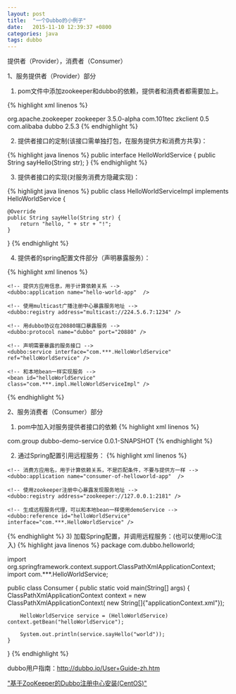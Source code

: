 ```yaml
---
layout: post
title:  "一个Dubbo的小例子"
date:   2015-11-10 12:39:37 +0800
categories: java
tags: dubbo
---
```


提供者（Provider），消费者（Consumer）

1、服务提供者（Provider）部分

1) pom文件中添加zookeeper和dubbo的依赖，提供者和消费者都需要加上。

{% highlight xml linenos %}
<!-- Zookeeper -->
<dependency>
    <groupId>org.apache.zookeeper</groupId>
    <artifactId>zookeeper</artifactId>
    <version>3.5.0-alpha</version>
</dependency>

<dependency>
    <groupId>com.101tec</groupId>
    <artifactId>zkclient</artifactId>
    <version>0.5</version>
</dependency>

<!-- Dubbo -->
<dependency>
    <groupId>com.alibaba</groupId>
    <artifactId>dubbo</artifactId>
    <version>2.5.3</version>
</dependency>
{% endhighlight %}

2) 提供者接口的定制(该接口需单独打包，在服务提供方和消费方共享)：

{% highlight java linenos %}
public interface HelloWorldService {
    public String sayHello(String str);
}
{% endhighlight %}

3) 提供者接口的实现(对服务消费方隐藏实现)：

{% highlight java linenos %}
public class HelloWorldServiceImpl implements HelloWorldService {

    @Override
    public String sayHello(String str) {
        return "hello, " + str + "!";
    }

}
{% endhighlight %}

4) 提供者的spring配置文件部分（声明暴露服务）：

{% highlight xml linenos %}

<?xml version="1.0" encoding="UTF-8"?>
<beans xmlns="http://www.springframework.org/schema/beans"
    xmlns:xsi="http://www.w3.org/2001/XMLSchema-instance"
    xmlns:dubbo="http://code.alibabatech.com/schema/dubbo"
    xsi:schemaLocation="http://www.springframework.org/schema/beans        http://www.springframework.org/schema/beans/spring-beans.xsd        http://code.alibabatech.com/schema/dubbo        http://code.alibabatech.com/schema/dubbo/dubbo.xsd">
 
    <!-- 提供方应用信息，用于计算依赖关系 -->
    <dubbo:application name="hello-world-app"  />
 
    <!-- 使用multicast广播注册中心暴露服务地址 -->
    <dubbo:registry address="multicast://224.5.6.7:1234" />
 
    <!-- 用dubbo协议在20880端口暴露服务 -->
    <dubbo:protocol name="dubbo" port="20880" />
 
    <!-- 声明需要暴露的服务接口 -->
    <dubbo:service interface="com.***.HelloWorldService" ref="helloWorldService" />
 
    <!-- 和本地bean一样实现服务 -->
    <bean id="helloWorldService" class="com.***.impl.HelloWorldServiceImpl" />
 
</beans>
{% endhighlight %}

2、服务消费者（Consumer）部分

1) pom中加入对服务提供者接口的依赖
{% highlight xml linenos %}
<dependency>
    <groupId>com.group</groupId>
    <artifactId>dubbo-demo-service</artifactId>
    <version>0.0.1-SNAPSHOT</version>
</dependency>
{% endhighlight %}

2) 通过Spring配置引用远程服务：
{% highlight xml linenos %}
<?xml version="1.0" encoding="UTF-8"?>
<beans xmlns="http://www.springframework.org/schema/beans"
    xmlns:xsi="http://www.w3.org/2001/XMLSchema-instance"
    xmlns:dubbo="http://code.alibabatech.com/schema/dubbo"
    xsi:schemaLocation="http://www.springframework.org/schema/beans        http://www.springframework.org/schema/beans/spring-beans.xsd        http://code.alibabatech.com/schema/dubbo        http://code.alibabatech.com/schema/dubbo/dubbo.xsd">
 
    <!-- 消费方应用名，用于计算依赖关系，不是匹配条件，不要与提供方一样 -->
    <dubbo:application name="consumer-of-helloworld-app"  />
 
    <!-- 使用zookeeper注册中心暴露发现服务地址 -->
    <dubbo:registry address="zookeeper://127.0.0.1:2181" />
 
    <!-- 生成远程服务代理，可以和本地bean一样使用demoService -->
    <dubbo:reference id="helloWorldService" interface="com.***.HelloWorldService" />
 
</beans>
{% endhighlight %}
3) 加载Spring配置，并调用远程服务：(也可以使用IoC注入)
{% highlight java linenos %}
package com.dubbo.helloworld;

import org.springframework.context.support.ClassPathXmlApplicationContext;
import com.***.HelloWorldService;

public class Consumer {
    public static void main(String[] args) {
        ClassPathXmlApplicationContext context = new ClassPathXmlApplicationContext(
                new String[]{"applicationContext.xml"});

        HelloWorldService service = (HelloWorldService) context.getBean("helloWorldService");

        System.out.println(service.sayHello("world"));
    }
}
{% endhighlight %}

dubbo用户指南：http://dubbo.io/User+Guide-zh.htm

["基于ZooKeeper的Dubbo注册中心安装(CentOS)"](zookeeper-and-dubbo-admin-installation.html "基于ZooKeeper的Dubbo注册中心安装(CentOS)")